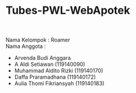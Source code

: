 # Tubes-PWL-WebApotek
<br><br>
Nama Kelompok : Roamer <br>
Nama Anggota :
- Arvenda Budi Anggara
- A Aldi Setiawan (119140090)
- Muhammad Aldito Rizki (119140170)
- Daffa Praramadhana (119140172)
- Aulia Thomi Fikriansyah (119140183)
